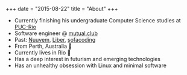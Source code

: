 +++
date = "2015-08-22"
title = "About"
+++

* Currently finishing his undergraduate Computer Science studies at [PUC-Rio](http://www.puc-rio.br)
* Software engineer @ [mutual.club](http://mutual.club/)
* Past: [Nuuvem](https://www.nuuvem.com/), [Liber](https://www.liberedu.com.br/), [sofacoding](http://www.sofacoding.com.br/)
* From Perth, Australia :koala:
* Currently lives in Rio :palm_tree:
* Has a deep interest in futurism and emerging technologies
* Has an unhealthy obsession with Linux and minimal software

